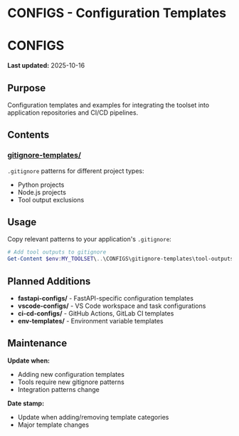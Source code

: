 # CONFIGS - Configuration Templates

# CONFIGS

**Last updated:** 2025-10-16

## Purpose

Configuration templates and examples for integrating the toolset into application repositories and CI/CD pipelines.

## Contents

### [gitignore-templates/](gitignore-templates/)
`.gitignore` patterns for different project types:
- Python projects
- Node.js projects
- Tool output exclusions

## Usage

Copy relevant patterns to your application's `.gitignore`:

```powershell
# Add tool outputs to gitignore
Get-Content $env:MY_TOOLSET\..\CONFIGS\gitignore-templates\tool-outputs.txt | Add-Content .gitignore
```

## Planned Additions

- **fastapi-configs/** - FastAPI-specific configuration templates
- **vscode-configs/** - VS Code workspace and task configurations
- **ci-cd-configs/** - GitHub Actions, GitLab CI templates
- **env-templates/** - Environment variable templates

## Maintenance

**Update when:**
- Adding new configuration templates
- Tools require new gitignore patterns
- Integration patterns change

**Date stamp:**
- Update when adding/removing template categories
- Major template changes
